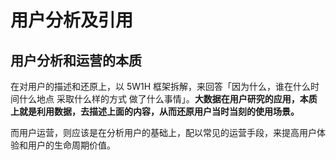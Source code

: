 # 用户分析及引用

## 用户分析和运营的本质

在对用户的描述和还原上，以 5W1H 框架拆解，来回答「因为什么，谁在什么时间什么地点 采取什么样的方式 做了什么事情」。**大数据在用户研究的应用，本质上就是利用数据，去描述上面的内容，从而还原用户当时当刻的使用场景。**

而用户运营，则应该是在分析用户的基础上，配以常见的运营手段，来提高用户体验和用户的生命周期价值。

